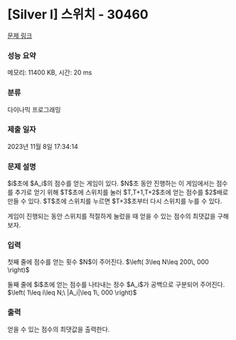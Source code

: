 # [Silver I] 스위치 - 30460 

[문제 링크](https://www.acmicpc.net/problem/30460) 

### 성능 요약

메모리: 11400 KB, 시간: 20 ms

### 분류

다이나믹 프로그래밍

### 제출 일자

2023년 11월 8일 17:34:14

### 문제 설명

<p>$i$초에 $A_i$의 점수를 얻는 게임이 있다. $N$초 동안 진행하는 이 게임에서는 점수를 추가로 얻기 위해 $T$초에 스위치를 눌러 $T,T+1,T+2$초에 얻는 점수를 $2$배로 만들 수 있다. $T$초에 스위치를 누르면 $T+3$초부터 다시 스위치를 누를 수 있다.</p>

<p>게임이 진행되는 동안 스위치를 적절하게 눌렀을 때 얻을 수 있는 점수의 최댓값을 구해보자.</p>

### 입력 

 <p>첫째 줄에 점수를 얻는 횟수 $N$이 주어진다. $\left( 3\leq N\leq 200\, 000 \right)$</p>

<p>둘째 줄에 $i$초에 얻는 점수를 나타내는 정수 $A_i$가 공백으로 구분되어 주어진다. $\left( 1\leq i\leq N;\ |A_i|\leq 1\, 000 \right)$</p>

### 출력 

 <p>얻을 수 있는 점수의 최댓값을 출력한다.</p>

